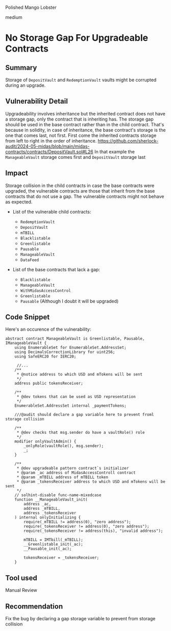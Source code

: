 Polished Mango Lobster

medium

# No Storage Gap For Upgradeable Contracts

## Summary
Storage of `DepositVault` and `RedemptionVault` vaults might be corrupted during an upgrade.

## Vulnerability Detail
Upgradeability involves inheritance but the inherited contract does not have a storage gap, only the contract that is inheriting has.
The storage gap should be used in the base contract rather than in the child contract. That's because in solidity, in case of inheritance, the base contract's storage is the one that comes last, not first. First come the inherited contracts storage from left to right in the order of inheritance.
https://github.com/sherlock-audit/2024-05-midas/blob/main/midas-contracts/contracts/DepositVault.sol#L26
In that example the `ManageableVault` storage comes first and `DepositVault` storage last
## Impact
Storage collision in the child contracts in case the base contracts were upgraded, the vulnerable contracts are those that inherit from the base contracts that do not use a gap. The vulnerable contracts might not behave as expected.
- List of the vulnerable child contracts:
    - `RedemptionVault` 
    - `DepositVault`
    - `mTBILL`
    - `Blacklistable`
    - `Greenlistable`
    - `Pausable`
    - `ManageableVault`
    - `DataFeed`

- List of the base contracts that lack a gap:
   - `Blacklistable`
   - `ManageableVault`
   - `WithMidasAccessControl`
   -  `Greenlistable`
   -  `Pausable` (Although I doubt it will be upgraded)
## Code Snippet
Here's an occurence of the vulnerability:

```solidity
abstract contract ManageableVault is Greenlistable, Pausable, IManageableVault {
    using EnumerableSet for EnumerableSet.AddressSet;
    using DecimalsCorrectionLibrary for uint256;
    using SafeERC20 for IERC20;

     //...
    /**
     * @notice address to which USD and mTokens will be sent
     */
    address public tokensReceiver;

    /**
     * @dev tokens that can be used as USD representation
     */
    EnumerableSet.AddressSet internal _paymentTokens;
    
    ///@audit should declare a gap variable here to prevent froml storage collision
    
    /**
     * @dev checks that msg.sender do have a vaultRole() role
     */
    modifier onlyVaultAdmin() {
        _onlyRole(vaultRole(), msg.sender);
        _;
    }

    /**
     * @dev upgradeable pattern contract`s initializer
     * @param _ac address of MidasAccessControll contract
     * @param _mTBILL address of mTBILL token
     * @param _tokensReceiver address to which USD and mTokens will be sent
     */
    // solhint-disable func-name-mixedcase
    function __ManageableVault_init(
        address _ac,
        address _mTBILL,
        address _tokensReceiver
    ) internal onlyInitializing {
        require(_mTBILL != address(0), "zero address");
        require(_tokensReceiver != address(0), "zero address");
        require(_tokensReceiver != address(this), "invalid address");

        mTBILL = IMTbill(_mTBILL);
        __Greenlistable_init(_ac);
        __Pausable_init(_ac);

        tokensReceiver = _tokensReceiver;
    }
```
## Tool used
Manual Review

## Recommendation
Fix the bug by declaring a gap storage variable to prevent from storage collision